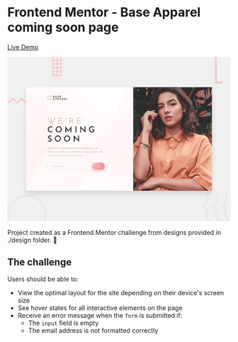 # Frontend Mentor - Base Apparel coming soon page

[Live Demo](https://predeyo.github.io/base-apparel-coming-soon)

![Design preview for the Base Apparel coming soon page coding challenge](./design/desktop-preview.jpg)

Project created as a Frontend Mentor challenge from designs provided in ./design folder. 🚀

## The challenge

Users should be able to:

- View the optimal layout for the site depending on their device's screen size
- See hover states for all interactive elements on the page
- Receive an error message when the `form` is submitted if:
  - The `input` field is empty
  - The email address is not formatted correctly
